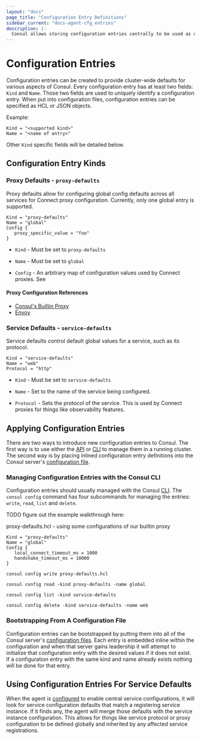 ```yaml
---
layout: "docs"
page_title: "Configuration Entry Definitions"
sidebar_current: "docs-agent-cfg_entries"
description: |-
  Consul allows storing configuration entries centrally to be used as defaults for configuring other aspects of Consul.
---
```


# Configuration Entries

Configuration entries can be created to provide cluster-wide defaults for various aspects of Consul. Every configuration
entry has at least two fields: `Kind` and `Name`. Those two fields are used to uniquely identify a configuration entry.
When put into configuration files, configuration entries can be specified as HCL or JSON objects.

Example:

```hcl
Kind = "<supported kind>"
Name = "<name of entry>"
```

Other `Kind` specific fields will be detailed below.

## Configuration Entry Kinds

### Proxy Defaults - `proxy-defaults`

Proxy defaults allow for configuring global config defaults across all services for Connect proxy configuration. Currently,
only one global entry is supported.

```hcl
Kind = "proxy-defaults"
Name = "global"
Config {
   proxy_specific_value = "foo"
}
```

* `Kind` - Must be set to `proxy-defaults`

* `Name` - Must be set to `global`

* `Config` - An arbitrary map of configuration values used by Connect proxies. See

#### Proxy Configuration References

* [Consul's Builtin Proxy](/docs/connect/configuration.html#built-in-proxy-options)
* [Envoy](/docs/connect/proxies/envoy.html#bootstrap-configuration)

### Service Defaults - `service-defaults`

Service defaults control default global values for a service, such as its protocol.

```hcl
Kind = "service-defaults"
Name = "web"
Protocol = "http"
```

* `Kind` - Must be set to `service-defaults`

* `Name` - Set to the name of the service being configured.

* `Protocol` - Sets the protocol of the service. This is used by Connect proxies for things like observability features.

## Applying Configuration Entries

There are two ways to introduce new configuration entries to Consul. The first way is to use either the [API](/api/config.html) or [CLI](/docs/commands/config.html) to manage
them in a running cluster. The second way is by placing inlined configuration entry definitions into the Consul server's
[configuration file](/docs/agent/options.html#config_entries_bootstrap).

### Managing Configuration Entries with the Consul CLI

Configuration entries should usually managed with the Consul [CLI](/docs/commands/config.html). The `consul config` command has four subcommands
for managing the entries: `write`, `read`, `list` and `delete`.

TODO figure out the example walkthrough here:

proxy-defaults.hcl - using some configurations of our builtin proxy
```hcl
Kind = "proxy-defaults"
Name = "global"
Config {
   local_connect_timeout_ms = 1000
   handshake_timeout_ms = 10000
}
```

`consul config write proxy-defaults.hcl`

`consul config read -kind proxy-defaults -name global`

`consul config list -kind service-defaults`

`consul config delete -kind service-defaults -name web`

### Bootstrapping From A Configuration File

Configuration entries can be bootstrapped by putting them into all of the Consul server's [configuration files](/docs/agent/options.html#config_entries_bootstrap).
Each entry is embedded inline within the configuration and when that server gains leadership it will attempt to initialize that
configuration entry with the desired values if it does not exist. If a configuration entry with the same kind and name already exists
nothing will be done for that entry.


## Using Configuration Entries For Service Defaults

When the agent is [configured](/docs/agent/options.html#enable_central_service_config) to enable central service configurations,
it will look for service configuration defaults that match a registering service instance. If it finds any, the agent will merge
those defaults with the service instance configuration. This allows for things like service protocol or proxy configuration to
be defined globally and inherited by any affected service registrations.